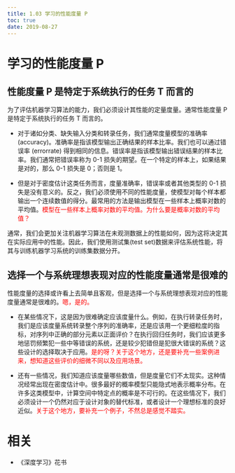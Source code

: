 ```yaml
---
title: 1.03 学习的性能度量 P
toc: true
date: 2019-08-27
---
```

# 学习的性能度量 P

## 性能度量 P 是特定于系统执行的任务 T 而言的

为了评估机器学习算法的能力，我们必须设计其性能的定量度量。通常性能度量 P 是特定于系统执行的任务 T 而言的。

- 对于诸如分类、缺失输入分类和转录任务，我们通常度量模型的准确率 (accuracy)。准确率是指该模型输出正确结果的样本比率。我们也可以通过错误率 (errorrate) 得到相同的信息。错误率是指该模型输出错误结果的样本比率。我们通常把错误率称为 0-1 损失的期望。在一个特定的样本上，如果结果是对的，那么 0-1 损失是 0；否则是 1。

- 但是对于密度估计这类任务而言，度量准确率，错误率或者其他类型的 0-1 损失是没有意义的。反之，我们必须使用不同的性能度量，使模型对每个样本都输出一个连续数值的得分。最常用的方法是输出模型在一些样本上概率对数的平均值。<span style="color:red;">模型在一些样本上概率对数的平均值。为什么要是概率对数的平均值？</span>

通常，我们会更加关注机器学习算法在未观测数据上的性能如何，因为这将决定其在实际应用中的性能。因此，我们使用测试集(test set)数据来评估系统性能，将其与训练机器学习系统的训练集数据分开。

## 选择一个与系统理想表现对应的性能度量通常是很难的

性能度量的选择或许看上去简单且客观，但是选择一个与系统理想表现对应的性能度量通常是很难的。<span style="color:red;">嗯，是的。</span>

- 在某些情况下，这是因为很难确定应该度量什么。例如，在执行转录任务时，我们是应该度量系统转录整个序列的准确率，还是应该用一个更细粒度的指标，对序列中正确的部分元素以正面评价？在执行回归任务时，我们应该更多地惩罚频繁犯一些中等错误的系统，还是较少犯错但是犯很大错误的系统？这些设计的选择取决于应用。<span style="color:red;">是的呀？关于这个地方，还是要补充一些案例进来，想知道这些评价的细微不同以及应用场景。</span>

- 还有一些情况，我们知道应该度量哪些数值，但是度量它们不太现实。这种情况经常出现在密度估计中。很多最好的概率模型只能隐式地表示概率分布。在许多这类模型中，计算空间中特定点的概率是不可行的。在这些情况下，我们必须设计一个仍然对应于设计对象的替代标准，或者设计一个理想标准的良好近似。<span style="color:red;">关于这个地方，要补充一个例子，不然总是感觉不踏实。</span>



# 相关

- 《深度学习》花书
